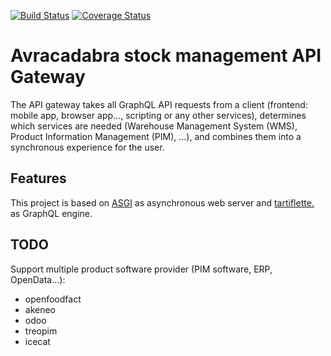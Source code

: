 [![Build Status](
https://github.com/avracadabra/api-gateway/workflows/pipline/badge.svg?branch=master)](
https://github.com/avracadabra/api-gateway/actions?query=branch%3Amaster)
[![Coverage Status](
https://coveralls.io/repos/github/avracadabra/api-gateway/badge.svg?branch=master)](
https://coveralls.io/github/avracadabra/api-gateway?branch=master)


# Avracadabra stock management API Gateway

The API gateway takes all GraphQL API requests from a client
(frontend: mobile app, browser app..., scripting or any other services),
determines which services are needed (Warehouse Management System (WMS),
Product Information Management (PIM), ...),
and combines them into a synchronous experience for the user.

## Features

This project is based on [ASGI](https://asgi.readthedocs.io) as asynchronous
web server and [tartiflette.](https://tartiflette.io) as GraphQL engine.

## TODO

Support multiple product software provider (PIM software, ERP, OpenData...):

- openfoodfact
- akeneo
- odoo
- treopim
- icecat
